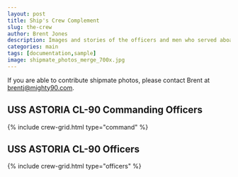 ```yaml
---
layout: post
title: Ship's Crew Complement
slug: the-crew
author: Brent Jones
description: Images and stories of the officers and men who served aboard USS ASTORIA CL-90.
categories: main
tags: [documentation,sample]
image: shipmate_photos_merge_700x.jpg
---
```


If you are able to contribute shipmate photos, please contact Brent at [brentj@mighty90.com](mailto:brentj@mighty90.com).

## USS ASTORIA CL-90 Commanding Officers

{% include crew-grid.html type="command" %}

## USS ASTORIA CL-90 Officers

{% include crew-grid.html type="officers" %}

